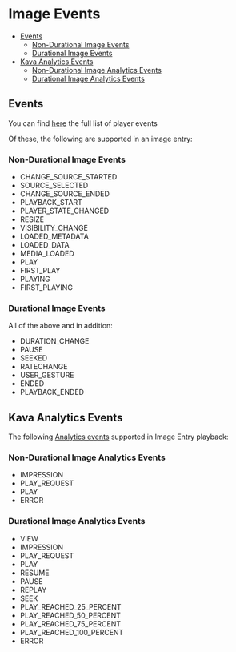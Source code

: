 # Image Events

- [Events](#Events)
  - [Non-Durational Image Events](#Non-Durational-Image-Events)
  - [Durational Image Events](#Durational-Image-Events)
- [Kava Analytics Events](#Kava-Analytics-Events)
  - [Non-Durational Image Analytics Events](#Non-Durational-Image-Analytics-Events)
  - [Durational Image Analytics Events](#Durational-Image-Analytics-Eventss)

## Events

You can find  [here](https://github.com/kaltura/playkit-js/blob/master/src/event/event-type.js) the full list of player events

Of these, the following are supported in an image entry:

### Non-Durational Image Events

- CHANGE_SOURCE_STARTED
- SOURCE_SELECTED
- CHANGE_SOURCE_ENDED
- PLAYBACK_START
- PLAYER_STATE_CHANGED
- RESIZE
- VISIBILITY_CHANGE
- LOADED_METADATA
- LOADED_DATA
- MEDIA_LOADED
- PLAY
- FIRST_PLAY
- PLAYING
- FIRST_PLAYING

### Durational Image Events

All of the above and in addition:

- DURATION_CHANGE
- PAUSE
- SEEKED
- RATECHANGE
- USER_GESTURE
- ENDED
- PLAYBACK_ENDED


## Kava Analytics Events

The following [Analytics events](https://github.com/kaltura/playkit-js-kava/blob/master/docs/kava-events.md) supported in Image Entry playback:

### Non-Durational Image Analytics Events

- IMPRESSION
- PLAY_REQUEST
- PLAY
- ERROR

### Durational Image Analytics Events

- VIEW
- IMPRESSION
- PLAY_REQUEST
- PLAY
- RESUME
- PAUSE
- REPLAY
- SEEK
- PLAY_REACHED_25_PERCENT
- PLAY_REACHED_50_PERCENT
- PLAY_REACHED_75_PERCENT
- PLAY_REACHED_100_PERCENT
- ERROR